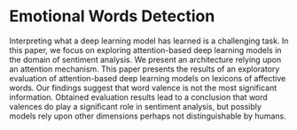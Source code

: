 # Emotional Words Detection

Interpreting what a deep learning model has learned is a challenging task. In this paper, we focus on exploring attention-based deep learning models in the domain of sentiment analysis. We present an architecture relying upon an attention mechanism. This paper presents the results of an exploratory evaluation of attention-based deep learning models on lexicons of affective words. Our findings suggest that word valence is not the most significant information. Obtained evaluation results lead to a conclusion that word valences do play a significant role in sentiment analysis, but possibly models rely upon other dimensions perhaps not distinguishable by humans.